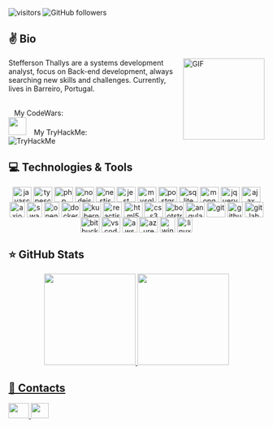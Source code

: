 ![visitors](https://komarev.com/ghpvc/?username=maphstay&label=Visitors&color=blue&style=flat)
![GitHub followers](https://img.shields.io/github/followers/maphstay?style=social)

## ✌️ Bio

<img align="right" alt="GIF" height="160px" src="https://i2.wp.com/inspi.com.br/wp-content/uploads/2016/04/trabalhar-em-casa-jim.gif?ssl=1" />

Stefferson Thallys are a systems development analyst, focus on Back-end development, always searching new skills and challenges. Currently, lives in Barreiro, Portugal.

<br/>
&ensp;&nbsp;My CodeWars:<br/>
<img src="https://www.codewars.com/users/maphstay/badges/large" height="35"/>
&ensp;&nbsp;My TryHackMe:<br/>
<img src="https://tryhackme-badges.s3.amazonaws.com/steffersonthally.png" alt="TryHackMe">



## 💻 Technologies & Tools

<div style="display: inline_block" align="center">
 <img align="center" alt="javascript" title="JavaScript" height="30" width="37" src="https://cdn.jsdelivr.net/gh/devicons/devicon/icons/javascript/javascript-original.svg" />
 <img align="center" alt="typescript" title="TypeScript" height="30" width="37" src="https://cdn.jsdelivr.net/gh/devicons/devicon/icons/typescript/typescript-original.svg" />
 <img align="center" alt="php" title="PHP" height="30" width="37" src="https://cdn.jsdelivr.net/gh/devicons/devicon/icons/php/php-original.svg" />
 <img align="center" alt="nodejs" title="NodeJS" height="30" width="37" src="https://cdn.jsdelivr.net/gh/devicons/devicon/icons/nodejs/nodejs-original.svg" />
 <img align="center" alt="nestjs" title="NestJS" height="30" width="37" src="https://d33wubrfki0l68.cloudfront.net/e937e774cbbe23635999615ad5d7732decad182a/26072/logo-small.ede75a6b.svg" />
 <img align="center" alt="jest" title="Jest" height="30" width="37" src="https://iconape.com/wp-content/files/dx/352988/png/jest-logo.png" />
 <img align="center" alt="mysql" title="MySQL" height="30" width="37" src="https://cdn.jsdelivr.net/gh/devicons/devicon/icons/mysql/mysql-original.svg" />
 <img align="center" alt="postgresql" title="PostgreSQL" height="30" width="37" src="https://cdn.jsdelivr.net/gh/devicons/devicon/icons/postgresql/postgresql-original.svg" />
 <img align="center" alt="sqlite" title="SQLite" height="30" width="37" src="https://upload.wikimedia.org/wikipedia/commons/thumb/3/38/SQLite370.svg/300px-SQLite370.svg.png" />
 <img align="center" alt="mongodb" title="MongoDB" height="30" width="37" src="https://cdn.jsdelivr.net/gh/devicons/devicon/icons/mongodb/mongodb-original.svg" />
 <img align="center" alt="jquery" title="JQuery" height="30" width="37" src="https://cdn.jsdelivr.net/gh/devicons/devicon/icons/jquery/jquery-original.svg" />
 <img align="center" alt="ajax" title="Ajax" height="30" width="37" src="https://upload.wikimedia.org/wikipedia/commons/thumb/a/a1/AJAX_logo_by_gengns.svg/398px-AJAX_logo_by_gengns.svg.png" />
 <img align="center" alt="axios" title="Axios" height="30" width="30" src="https://user-images.githubusercontent.com/43313420/105893220-1bae8780-6013-11eb-87be-eeac845ecc6f.png" />
 <img align="center" alt="swagger" title="Swagger" height="30" width="30" src="https://seeklogo.com/images/S/swagger-logo-A49F73BAF4-seeklogo.com.png" />
 <img align="center" alt="openapi" title="OpenAPI" height="30" width="30" src="https://crop-pal.org/oas3/static/img/OpenAPI-wt-opt.svg" />
 <img align="center" alt="docker" title="Docker" height="30" width="37" src="https://www.ufrgs.br/gasp/wp-content/uploads/2021/04/docker-logo-7bcbbab5e4c7c9a94f7a32016ae8f827.png" />
 <img align="center" alt="kubernetes" title="Kubernetes" height="30" width="37" src="https://upload.wikimedia.org/wikipedia/commons/thumb/3/39/Kubernetes_logo_without_workmark.svg/2109px-Kubernetes_logo_without_workmark.svg.png" />
 <img align="center" alt="reactjs" title="ReactJs" height="30" width="37" src="https://cdn.jsdelivr.net/gh/devicons/devicon/icons/react/react-original.svg" />
 <img align="center" alt="html5" title="HTM5" height="30" width="37" src="https://cdn.jsdelivr.net/gh/devicons/devicon/icons/html5/html5-original.svg" />
 <img align="center" alt="css3" title="CSS3" height="30" width="37" src="https://cdn.jsdelivr.net/gh/devicons/devicon/icons/css3/css3-original.svg" />
 <img align="center" alt="bootstrap" title="BootStrap" height="30" width="37" src="https://cdn.jsdelivr.net/gh/devicons/devicon/icons/bootstrap/bootstrap-original.svg" />
 <img align="center" alt="angularjs" title="AngularJS" height="30" width="37" src="https://cdn.jsdelivr.net/gh/devicons/devicon/icons/angularjs/angularjs-original.svg" />
 <img align="center" alt="git" title="Git" height="30" width="37" src="https://cdn.jsdelivr.net/gh/devicons/devicon/icons/git/git-original.svg" />
 <img align="center" alt="github" title="GitHub" height="30" width="30" src="https://www.tshirtgeek.com.br/wp-content/uploads/2021/06/tid011.jpg" />
 <img align="center" alt="gitlab" title="GitLab" height="30" width="37" src="https://cdn.jsdelivr.net/gh/devicons/devicon/icons/gitlab/gitlab-original.svg" />
 <img align="center" alt="bitbucket" title="BitBucket" height="30" width="37" src="https://cdn.jsdelivr.net/gh/devicons/devicon/icons/bitbucket/bitbucket-original.svg" />
 <img align="center" alt="vscode" title="VScode" height="30" width="37" src="https://cdn.jsdelivr.net/gh/devicons/devicon/icons/vscode/vscode-original.svg" />
 <img align="center" alt="aws" title="Amazon Web Services" height="30" width="30" src="https://github.com/aws.png" />
 <img align="center" alt="azure" title="Microsoft Azure" height="30" width="37" src="https://cdn.jsdelivr.net/gh/devicons/devicon/icons/azure/azure-original.svg" />
 <img align="center" alt="windows" title="Microsoft Windows" height="30" width="30" src="https://www.freepnglogos.com/uploads/windows-logo-png/windows-logo-microsoft-exchange-pour-tous-microsoft-exchange-made-22.png" />
 <img align="center" alt="linux-ubuntu" title="Linux Ubuntu" height="30" width="30" src="https://brandslogos.com/wp-content/uploads/images/large/ubuntu-logo.png" />
  </div>

## ⭐ GitHub Stats

<div align = "center">
  <a href="https://github.com/maphstay">
  <img height = "180em" src = "https://github-readme-stats.vercel.app/api?username=maphstay&show_icons=true&theme=tokyonight&include_all_commits=true&count_private=true" />
  <img height="180em" src = "https://github-readme-stats.vercel.app/api/top-langs/?username=maphstay&layout=compact&langs_count=8&theme=tokyonight">
</div>

## 🎯 Contacts 
<div>
 <a href="https://www.linkedin.com/in/stefferson-thallys-6309851a2/"> <img height="30" width="40" src="https://cdn.jsdelivr.net/gh/devicons/devicon/icons/linkedin/linkedin-original.svg"> </a>
 <a href="mailto:steffersonthallys@gmail.com"> <img height="30" width="35" src="https://upload.wikimedia.org/wikipedia/commons/thumb/7/7e/Gmail_icon_%282020%29.svg/2560px-Gmail_icon_%282020%29.svg.png"> </ a>
</div>
